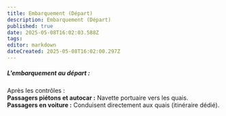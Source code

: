 ```yaml
---
title: Embarquement (Départ)
description: Embarquement (Départ)
published: true
date: 2025-05-08T16:02:03.588Z
tags: 
editor: markdown
dateCreated: 2025-05-08T16:02:00.297Z
---
```


##### **L'embarquement au départ :**

 Après les contrôles :  
**Passagers piétons et autocar :** Navette portuaire vers les quais.  
**Passagers en voiture :** Conduisent directement aux quais \(itinéraire dédié\).

